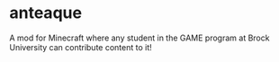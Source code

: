 # anteaque
A mod for Minecraft where any student in the GAME program at Brock University can contribute content to it!
